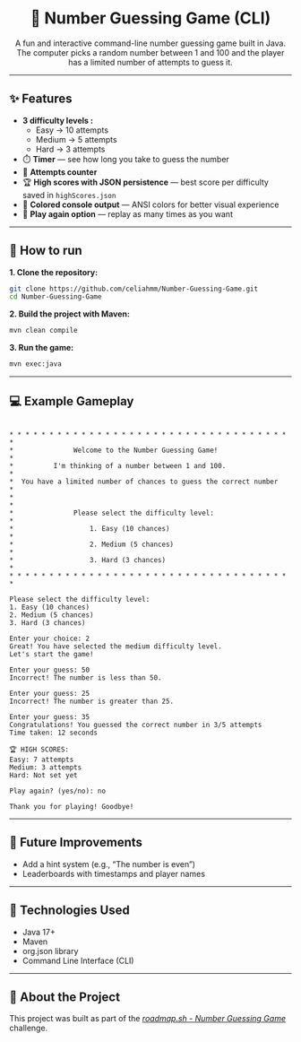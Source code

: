 <div align="center">

# 🎯 Number Guessing Game (CLI)


A fun and interactive command-line number guessing game built in Java. The computer picks a random number between 1 and 100 and the player has a limited number of attempts to guess it.
</div>

---

## ✨ Features

- **3 difficulty levels :**
  -	Easy → 10 attempts
  -	Medium → 5 attempts
  -	Hard → 3 attempts
-	⏱️ **Timer** — see how long you take to guess the number
-	🔢 **Attempts counter**
-	🏆 **High scores with JSON persistence** — best score per difficulty saved in `highScores.json`
-   🎨 **Colored console output** — ANSI colors for better visual experience
-	🔁 **Play again option** — replay as many times as you want

---

## 🧩 How to run

**1. Clone the repository:**

```bash
git clone https://github.com/celiahmm/Number-Guessing-Game.git
cd Number-Guessing-Game
```

**2. Build the project with Maven:**

```bash
mvn clean compile
```

**3. Run the game:**
```bash
mvn exec:java
```

---

## 💻 Example Gameplay

```

* * * * * * * * * * * * * * * * * * * * * * * * * * * * * * * * * * * *
*               Welcome to the Number Guessing Game!                  *
*          I'm thinking of a number between 1 and 100.                *
*  You have a limited number of chances to guess the correct number   *
*                                                                     *
*               Please select the difficulty level:                   *
*                   1. Easy (10 chances)                              *
*                   2. Medium (5 chances)                             *
*                   3. Hard (3 chances)                               *
* * * * * * * * * * * * * * * * * * * * * * * * * * * * * * * * * * * *

Please select the difficulty level:
1. Easy (10 chances)
2. Medium (5 chances)
3. Hard (3 chances)

Enter your choice: 2
Great! You have selected the medium difficulty level.
Let's start the game!

Enter your guess: 50
Incorrect! The number is less than 50.

Enter your guess: 25
Incorrect! The number is greater than 25.

Enter your guess: 35
Congratulations! You guessed the correct number in 3/5 attempts
Time taken: 12 seconds

🏆 HIGH SCORES:
Easy: 7 attempts
Medium: 3 attempts
Hard: Not set yet

Play again? (yes/no): no

Thank you for playing! Goodbye!
```
---

## 🚀 Future Improvements
-	Add a hint system (e.g., “The number is even”)
-	Leaderboards with timestamps and player names

---

## 🧱 Technologies Used
-	Java 17+
-	Maven
-	org.json library
-	Command Line Interface (CLI)

---
## 🔗 About the Project

This project was built as part of the
_[roadmap.sh - Number Guessing Game](https://roadmap.sh/projects/number-guessing-game)_ challenge.